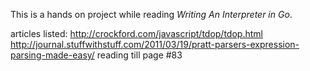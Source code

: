 This is a hands on project while reading _Writing An Interpreter in Go_.

articles listed:
http://crockford.com/javascript/tdop/tdop.html
http://journal.stuffwithstuff.com/2011/03/19/pratt-parsers-expression-parsing-made-easy/
reading till page #83